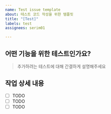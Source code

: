 ```yaml
---
name: Test issue template
about: 테스트 코드 작성을 위한 템플릿
title: "[Test]"
labels: test
assignees: serim01

---
```


## 어떤 기능을 위한 테스트인가요?
> 추가하려는 테스트에 대해 간결하게 설명해주세요
## 작업 상세 내용
- [ ] TODO
- [ ] TODO
- [ ] TODO
